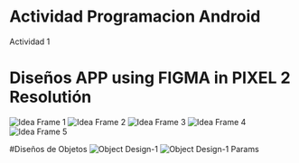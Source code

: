 # Actividad Programacion Android
 Actividad 1

# Diseños APP using FIGMA in PIXEL 2 Resolutión
![Idea Frame 1](https://github.com/fairstyle/Actividad-Programacion-Android/blob/master/design/Frame-1.png)
![Idea Frame 2](https://github.com/fairstyle/Actividad-Programacion-Android/blob/master/design/Frame-2.png)
![Idea Frame 3](https://github.com/fairstyle/Actividad-Programacion-Android/blob/master/design/Frame-3.png)
![Idea Frame 4](https://github.com/fairstyle/Actividad-Programacion-Android/blob/master/design/Frame-4.png)
![Idea Frame 5](https://github.com/fairstyle/Actividad-Programacion-Android/blob/master/design/Frame-5.png)

#Diseños de Objetos
![Object Design-1](https://github.com/fairstyle/Actividad-Programacion-Android/blob/master/design/app-design-img1.png)
![Object Design-1 Params](https://github.com/fairstyle/Actividad-Programacion-Android/blob/master/design/app-design-img2.png)
